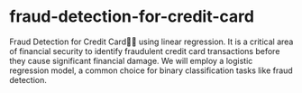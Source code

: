 # fraud-detection-for-credit-card
Fraud Detection for Credit Card👨‍💻 using linear regression. It is a critical area of financial security to identify fraudulent credit card transactions before they cause significant financial damage. We will employ a logistic regression model, a common choice for binary classification tasks like fraud detection.
